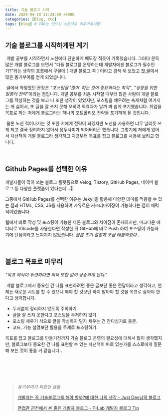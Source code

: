 ```yaml
---
title: 기술 블로그 시작
date: 2024-04-18 11:24:00 +0900
categories: [Blog, etc]
tags: [blog] # TAG는 반드시 소문자로 이루어져야함!
---
```


## 기술 블로그를 시작하게된 계기

&nbsp;개발 공부를 시작하면서 노션에다 단순하게 메모장 적듯이 기록했습니다. 그러다 문득 많은 개발 블로그를 보면서 "다들 블로그를 운영하는데 개발자에겐 블로그가 필수인가?"라는 생각의 흐름에서 구글에 [ 개발 블로그 꼭 ] 이라고 검색 해 보았고 <a href="https://sandcastle.tistory.com/89">첫 글</a>에서 많은 동기부여를 얻게 되었습니다.

&nbsp;글에서 와닿았던 문장은 <em>"포스팅을 '많이' 하는 것이 중요하다는 착각"</em>, <em>"성장을 위한 일종의 전략"</em>이라는 점입니다. 개발 공부를 처음 시작할 때부터 많은 사람이 개발 블로그를 작성하는 것을 보고 나 또한 생각이 있었지만, 포스팅을 채우려는 숙제처럼 여겨지는 게 싫어서, 또 글을 잘 쓰지 못해 오히려 역효과가 날까 봐 쉽게 포기했습니다. 취업을 목표로 하는 저에게 블로그라는 하나의 포트폴리오 전략을 포기하게 된 것입니다.

&nbsp;물론 노션 적어나가는 것 또한 저에게 전략이 되겠지만 노션을 사용하면 너무 날리듯 쓰게 되고 결국 정리하지 않아서 용두사미가 되어버리곤 했습니다. 그렇기에 저에게 있어서 차선책이 개발 블로그라 생각하고 지금부터 목표를 잡고 블로그를 사용해 보려고 합니다.

<br />

## Github Pages를 선택한 이유

개발자들이 많이 쓰는 블로그 플랫폼으로 Velog, Tistory, GitHub Pages, 네이버 블로그 등 다양한 플랫폼이 있다는데...🤔

그중에서 GitHub Pages를 선택한 이유는 Jekyll을 활용해 다양한 테마를 적용할 수 있는 점과 HTML, CSS, JS를 사용하여 자유로운 커스터마이징이 가능하다는 점이 매력적이었습니다.

웹에서 바로 작성 및 포스팅이 가능한 다른 블로그와 차이점이 존재하지만, 마크다운 에디터로 VScode를 사용한다면 작성한 뒤 GitHub에 바로 Push 하여 포스팅이 가능하기에 단점이라고 느껴지지 않았습니다. <i>물론 초기 설정에 조금 애를먹었다...</i>

<br />

## 블로그 목표로 마무리

<em>"목표 의식이 뚜렷하다면 의욕 또한 같이 상승하게 된다."</em>

&nbsp;개발 블로그에서 중요한 건 나를 표현하려면 좋은 글보단 좋은 전달이라고 생각하고, 언제든 새로운 시도를 할 수 있으니 해야 할 것보단 하지 말아야 할 것을 목표로 삼아야 한다고 생각합니다.

- 두서없이 정리하지 않도록 주의하기.
- 글을 잘 쓰지 못한다고 포스팅을 주저하지 않기.
- 포스팅 채우기 식으로 글을 작성하지 말자 채우는 건 잔디심기로 충분.
- 코드, 기능 설명보단 활용을 주제로 포스팅하기.

목표를 잡고 블로그를 만들기전까지 기술 블로그 운영의 필요성에 대해서 많이 생각했지만, 블로그보다 중요한 건 나를 표현할 수 있는 차선책이 따로 있는가를 스스로에게 질문해 보는 것이 좋을 거 같습니다..

<span style="color:#fff">꾸준히 해보자고~🫡</span>

<br />
<br />

> <em style="color: #666">동기부여가 되었던 글들</em>
>
> <a href="https://sandcastle.tistory.com/89" target="\_blank" >개발자는 꼭 기술블로그를 해야 할까?에 대한 나의 생각 - Just Dev님의 블로그</a>
>
> <a href="https://f-lab.kr/blog/developer-blog-tips" target="\_blank" >면접관 관전에서 본 좋은 개발자 블로그 - F-Lab 개발자 블로그 Tip</a>
